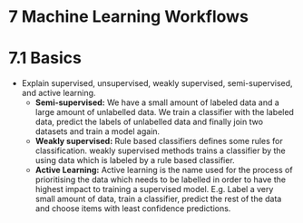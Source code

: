 # 7 Machine Learning Workflows
# 7.1 Basics

- Explain supervised, unsupervised, weakly supervised, semi-supervised, and active learning.
  - **Semi-supervised:** We have a small amount of labeled data and a large amount of unlabelled 
  data. We train a classifier with the labeled data, predict the labels of unlabelled data
  and finally join two datasets and train a model again.
  - **Weakly supervised:** Rule based classifiers defines some rules for classification.
  weakly supervised methods trains a classifier by the using data which is labeled by
  a rule based classifier.
  - **Active Learning:** Active learning is the name used for the process of 
  prioritising the data which needs to be labelled in order to have the 
  highest impact to training a supervised model. E.g. Label a very small amount of data,
  train a classifier, predict the rest of the data and choose items with
  least confidence predictions.